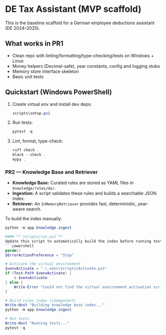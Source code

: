 # DE Tax Assistant (MVP scaffold)

This is the baseline scaffold for a German employee deductions assistant (DE 2024–2025).

## What works in PR1
- Clean repo with linting/formatting/type-checking/tests on Windows + Linux
- Money helpers (Decimal-safe), year constants, config and logging stubs
- Memory store interface skeleton
- Basic unit tests

## Quickstart (Windows PowerShell)

1.  Create virtual env and install dev deps:
    ```powershell
    scripts\setup.ps1
    ```

2.  Run tests:
    ```powershell
    pytest -q
    ```

3.  Lint, format, type-check:
    ```powershell
    ruff check .
    black --check .
    mypy .
    ```

### PR2 — Knowledge Base and Retriever

-   **Knowledge Base:** Curated rules are stored as YAML files in `knowledge/rules/de/`.
-   **Ingestion:** A script validates these rules and builds a searchable JSON index.
-   **Retriever:** An `InMemoryRetriever` provides fast, deterministic, year-aware search.

To build the index manually:
```powershell
python -m app.knowledge.ingest

#### **`scripts/run.ps1`**
Update this script to automatically build the index before running tests.
```powershell
param()
$ErrorActionPreference = "Stop"

# Activate the virtual environment
$venvActivate = ".\.venv\Scripts\Activate.ps1"
if (Test-Path $venvActivate) {
    & $venvActivate
} else {
    Write-Error "Could not find the virtual environment activation script at $venvActivate"
}

# Build rules index (idempotent)
Write-Host "Building knowledge base index..."
python -m app.knowledge.ingest

# Run tests
Write-Host "Running tests..."
pytest -q
